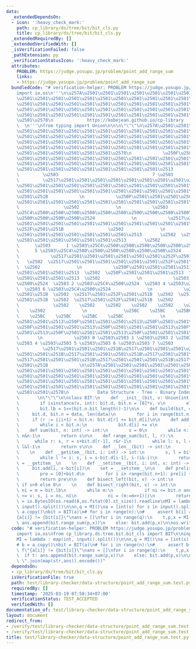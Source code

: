 ```yaml
---
data:
  _extendedDependsOn:
  - icon: ':heavy_check_mark:'
    path: cp_library/ds/tree/bit/bit_cls.py
    title: cp_library/ds/tree/bit/bit_cls.py
  _extendedRequiredBy: []
  _extendedVerifiedWith: []
  _isVerificationFailed: false
  _pathExtension: py
  _verificationStatusIcon: ':heavy_check_mark:'
  attributes:
    PROBLEM: https://judge.yosupo.jp/problem/point_add_range_sum
    links:
    - https://judge.yosupo.jp/problem/point_add_range_sum
  bundledCode: "# verification-helper: PROBLEM https://judge.yosupo.jp/problem/point_add_range_sum\n\
    import io,os\n'''\n\u257A\u2501\u2501\u2501\u2501\u2501\u2501\u2501\u2501\u2501\
    \u2501\u2501\u2501\u2501\u2501\u2501\u2501\u2501\u2501\u2501\u2501\u2501\u2501\
    \u2501\u2501\u2501\u2501\u2501\u2501\u2501\u2501\u2501\u2501\u2501\u2501\u2501\
    \u2501\u2501\u2501\u2501\u2501\u2501\u2501\u2501\u2501\u2501\u2501\u2501\u2501\
    \u2501\u2501\u2501\u2501\u2501\u2501\u2501\u2501\u2501\u2501\u2501\u2501\u2501\
    \u2501\u2578\n             https://kobejean.github.io/cp-library             \
    \  \n'''\nfrom typing import Union\n\n\n\"\"\"\n\u257A\u2501\u2501\u2501\u2501\
    \u2501\u2501\u2501\u2501\u2501\u2501\u2501\u2501\u2501\u2501\u2501\u2501\u2501\
    \u2501\u2501\u2501\u2501\u2501\u2501\u2501\u2501\u2501\u2501\u2501\u2501\u2501\
    \u2501\u2501\u2501\u2501\u2501\u2501\u2501\u2501\u2501\u2501\u2501\u2501\u2501\
    \u2501\u2501\u2501\u2501\u2501\u2501\u2501\u2501\u2501\u2501\u2501\u2501\u2501\
    \u2501\u2501\u2501\u2501\u2501\u2501\u2578\n            \u250F\u2501\u2501\u2501\
    \u2501\u2501\u2501\u2501\u2501\u2501\u2501\u2501\u2501\u2501\u2501\u2501\u2501\
    \u2501\u2501\u2501\u2501\u2501\u2501\u2501\u2501\u2501\u2501\u2501\u2501\u2501\
    \u2501\u2501\u2501\u2501\u2501\u2501\u2501\u2501\u2501\u2513            \n   \
    \         \u2503                                    7 \u2503            \n   \
    \         \u2517\u2501\u2501\u2501\u2501\u2501\u2501\u2501\u2501\u2501\u2501\u2501\
    \u2501\u2501\u2501\u2501\u2501\u2501\u2501\u2501\u2501\u2501\u2501\u2501\u2501\
    \u2501\u2501\u2501\u2501\u2501\u2501\u2501\u2501\u2501\u2501\u2501\u2501\u252F\
    \u2501\u251B            \n            \u250F\u2501\u2501\u2501\u2501\u2501\u2501\
    \u2501\u2501\u2501\u2501\u2501\u2501\u2501\u2501\u2501\u2501\u2501\u2501\u2513\
    \                 \u2502              \n            \u2503                3 \u2503\
    \u25C4\u2500\u2500\u2500\u2500\u2500\u2500\u2500\u2500\u2500\u2500\u2500\u2500\
    \u2500\u2500\u2500\u2500\u2524              \n            \u2517\u2501\u2501\u2501\
    \u2501\u2501\u2501\u2501\u2501\u2501\u2501\u2501\u2501\u2501\u2501\u2501\u2501\
    \u252F\u2501\u251B                 \u2502              \n            \u250F\u2501\
    \u2501\u2501\u2501\u2501\u2501\u2501\u2501\u2513       \u2502  \u250F\u2501\u2501\
    \u2501\u2501\u2501\u2501\u2501\u2501\u2513       \u2502              \n      \
    \      \u2503      1 \u2503\u25C4\u2500\u2500\u2500\u2500\u2500\u2500\u2524  \u2503\
    \      5 \u2503\u25C4\u2500\u2500\u2500\u2500\u2500\u2500\u2524              \n\
    \            \u2517\u2501\u2501\u2501\u2501\u2501\u2501\u252F\u2501\u251B    \
    \   \u2502  \u2517\u2501\u2501\u2501\u2501\u2501\u2501\u252F\u2501\u251B     \
    \  \u2502              \n            \u250F\u2501\u2501\u2501\u2513  \u2502  \u250F\
    \u2501\u2501\u2501\u2513  \u2502  \u250F\u2501\u2501\u2501\u2513  \u2502  \u250F\
    \u2501\u2501\u2501\u2513  \u2502              \n            \u2503 0 \u2503\u25C4\
    \u2500\u2524  \u2503 2 \u2503\u25C4\u2500\u2524  \u2503 4 \u2503\u25C4\u2500\u2524\
    \  \u2503 6 \u2503\u25C4\u2500\u2524              \n            \u2517\u2501\u252F\
    \u2501\u251B  \u2502  \u2517\u2501\u252F\u2501\u251B  \u2502  \u2517\u2501\u252F\
    \u2501\u251B  \u2502  \u2517\u2501\u252F\u2501\u251B  \u2502              \n \
    \             \u2502    \u2502    \u2502    \u2502    \u2502    \u2502    \u2502\
    \    \u2502              \n              \u25BC    \u25BC    \u25BC    \u25BC\
    \    \u25BC    \u25BC    \u25BC    \u25BC              \n            \u250F\u2501\
    \u2501\u2501\u2513\u250F\u2501\u2501\u2501\u2513\u250F\u2501\u2501\u2501\u2513\
    \u250F\u2501\u2501\u2501\u2513\u250F\u2501\u2501\u2501\u2513\u250F\u2501\u2501\
    \u2501\u2513\u250F\u2501\u2501\u2501\u2513\u250F\u2501\u2501\u2501\u2513     \
    \       \n            \u2503 0 \u2503\u2503 1 \u2503\u2503 2 \u2503\u2503 3 \u2503\
    \u2503 4 \u2503\u2503 5 \u2503\u2503 6 \u2503\u2503 7 \u2503            \n   \
    \         \u2517\u2501\u2501\u2501\u251B\u2517\u2501\u2501\u2501\u251B\u2517\u2501\
    \u2501\u2501\u251B\u2517\u2501\u2501\u2501\u251B\u2517\u2501\u2501\u2501\u251B\
    \u2517\u2501\u2501\u2501\u251B\u2517\u2501\u2501\u2501\u251B\u2517\u2501\u2501\
    \u2501\u251B            \n\u257A\u2501\u2501\u2501\u2501\u2501\u2501\u2501\u2501\
    \u2501\u2501\u2501\u2501\u2501\u2501\u2501\u2501\u2501\u2501\u2501\u2501\u2501\
    \u2501\u2501\u2501\u2501\u2501\u2501\u2501\u2501\u2501\u2501\u2501\u2501\u2501\
    \u2501\u2501\u2501\u2501\u2501\u2501\u2501\u2501\u2501\u2501\u2501\u2501\u2501\
    \u2501\u2501\u2501\u2501\u2501\u2501\u2501\u2501\u2501\u2501\u2501\u2501\u2501\
    \u2501\u2501\u2578\n           Data Structure - Tree - Binary Index Tree     \
    \       \n\"\"\"\n\nclass BIT:\n    def __init__(bit, v: Union[int, list[int]]):\n\
    \        if isinstance(v, int): bit.d, bit.n = [0]*v, v\n        else: bit.build(v)\n\
    \        bit.lb = 1<<(bit.n.bit_length()-1)\n\n    def build(bit, data):\n   \
    \     bit.d, bit.n = data, len(data)\n        for i in range(bit.n):\n       \
    \     if (r := i|i+1) < bit.n: bit.d[r] += bit.d[i]\n\n    def add(bit, i, x):\n\
    \        while i < bit.n:\n            bit.d[i] += x\n            i |= i+1\n\n\
    \    def sum(bit, n: int) -> int:\n        s = 0\n        while n: s, n = s+bit.d[n-1],\
    \ n&n-1\n        return s\n\n    def range_sum(bit, l, r):\n        s = 0\n  \
    \      while r: s, r = s+bit.d[r-1], r&r-1\n        while l: s, l = s-bit.d[l-1],\
    \ l&l-1\n        return s\n\n    def __len__(bit) -> int:\n        return bit.n\n\
    \    \n    def __getitem__(bit, i: int) -> int:\n        s, l = bit.d[i], i&(i+1)\n\
    \        while l != i: s, i = s-bit.d[i-1], i-(i&-i)\n        return s\n    get\
    \ = __getitem__\n    \n    def __setitem__(bit, i: int, x: int) -> None:\n   \
    \     bit.add(i, x-bit[i])\n    set = __setitem__\n\n    def prelist(bit) -> list[int]:\n\
    \        pre = [0]+bit.d\n        for i in range(bit.n+1): pre[i] += pre[i&i-1]\n\
    \        return pre\n\n    def bisect_left(bit, v) -> int:\n        return bit.bisect_right(v-1)\
    \ if v>0 else 0\n    \n    def bisect_right(bit, v) -> int:\n        i = s = 0;\
    \ ni = m = bit.lb\n        while m:\n            if ni <= bit.n and (ns:=s+bit.d[ni-1])\
    \ <= v: s, i = ns, ni\n            ni = (m:=m>>1)|i\n        return i\n\ninput\
    \ = io.BytesIO(os.read(0,os.fstat(0).st_size)).readline\nMI = lambda : map(int,\
    \ input().split())\n\nn,q = MI()\na = [int(s) for s in input().split()]\n# b =\
    \ a.copy()\nbit = BIT(a)\n# for i in range(n):\n#     assert b[i] == bit[i], f\"\
    {a[i]} != {bit[i]}\"\nans = []\nfor i in range(q):\n    t,p,x = MI()\n    if t:\
    \ ans.append(bit.range_sum(p,x))\n    else: bit.add(p,x)\n\nos.write(1,\" \".join(map(str,ans)).encode())\n"
  code: "# verification-helper: PROBLEM https://judge.yosupo.jp/problem/point_add_range_sum\n\
    import io,os\nfrom cp_library.ds.tree.bit.bit_cls import BIT\n\ninput = io.BytesIO(os.read(0,os.fstat(0).st_size)).readline\n\
    MI = lambda : map(int, input().split())\n\nn,q = MI()\na = [int(s) for s in input().split()]\n\
    # b = a.copy()\nbit = BIT(a)\n# for i in range(n):\n#     assert b[i] == bit[i],\
    \ f\"{a[i]} != {bit[i]}\"\nans = []\nfor i in range(q):\n    t,p,x = MI()\n  \
    \  if t: ans.append(bit.range_sum(p,x))\n    else: bit.add(p,x)\n\nos.write(1,\"\
    \ \".join(map(str,ans)).encode())"
  dependsOn:
  - cp_library/ds/tree/bit/bit_cls.py
  isVerificationFile: true
  path: test/library-checker/data-structure/point_add_range_sum.test.py
  requiredBy: []
  timestamp: '2025-03-19 07:50:34+07:00'
  verificationStatus: TEST_ACCEPTED
  verifiedWith: []
documentation_of: test/library-checker/data-structure/point_add_range_sum.test.py
layout: document
redirect_from:
- /verify/test/library-checker/data-structure/point_add_range_sum.test.py
- /verify/test/library-checker/data-structure/point_add_range_sum.test.py.html
title: test/library-checker/data-structure/point_add_range_sum.test.py
---
```

